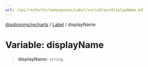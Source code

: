 ```yaml
---
url: /api/recharts/namespaces/Label/variables/displayName.md
---
```

[@sqlrooms/recharts](../../../index.md) / [Label](../index.md) / displayName

# Variable: displayName

> **displayName**: `string`
